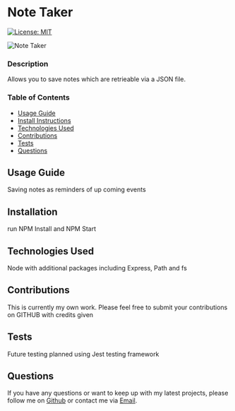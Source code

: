 # Note Taker


  [![License: MIT](https://img.shields.io/badge/License-MIT-yellow.svg)](https://opensource.org/licenses/MIT)



  ![Note Taker](./Develop/Assets/finalScreen.PNG)


          
### Description 

Allows you to save notes which are retrieable via a JSON file.


### Table of Contents

* [Usage Guide](#Usage-Guide)
* [Install Instructions](#Installation)
* [Technologies Used](#Technologies-Used)
* [Contributions](#Contributions)
* [Tests](#Tests)
* [Questions](#Questions)


## Usage Guide 

Saving notes as reminders of up coming events


## Installation 

run NPM Install and NPM Start 


## Technologies Used 

Node with additional packages including Express, Path and fs


## Contributions 

This is currently my own work. Please feel free to submit your contributions on GITHUB with credits given

## Tests 

Future testing planned using Jest testing framework

## Questions 

If you have any questions or want to keep up with my latest projects, please follow me on [Github](http://www.github.com/operationBrass) or contact me via [Email](mr.brn.lewis@outlook.com). 
